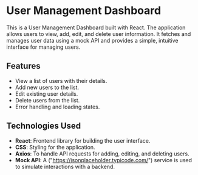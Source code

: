 # User Management Dashboard

This is a User Management Dashboard built with React. The application allows users to view, add, edit, and delete user information. It fetches and manages user data using a mock API and provides a simple, intuitive interface for managing users.

## Features
- View a list of users with their details.
- Add new users to the list.
- Edit existing user details.
- Delete users from the list.
- Error handling and loading states.

## Technologies Used
- **React**: Frontend library for building the user interface.
- **CSS**: Styling for the application.
- **Axios**: To handle API requests for adding, editing, and deleting users.
- **Mock API**: A ("https://jsonplaceholder.typicode.com/") service is used to simulate interactions with a backend.


